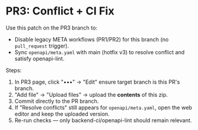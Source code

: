 # PR3: Conflict + CI Fix

Use this patch on the PR3 branch to:
- Disable legacy META workflows (PR1/PR2) for this branch (no `pull_request` trigger).
- Sync `openapi/meta.yaml` with main (hotfix v3) to resolve conflict and satisfy openapi-lint.

Steps:
1) In PR3 page, click "•••" → "Edit" ensure target branch is this PR's branch.
2) "Add file" → "Upload files" → upload the **contents** of this zip.
3) Commit directly to the PR branch.
4) If "Resolve conflicts" still appears for `openapi/meta.yaml`, open the web editor and keep the uploaded version.
5) Re-run checks — only backend-ci/openapi-lint should remain relevant.
